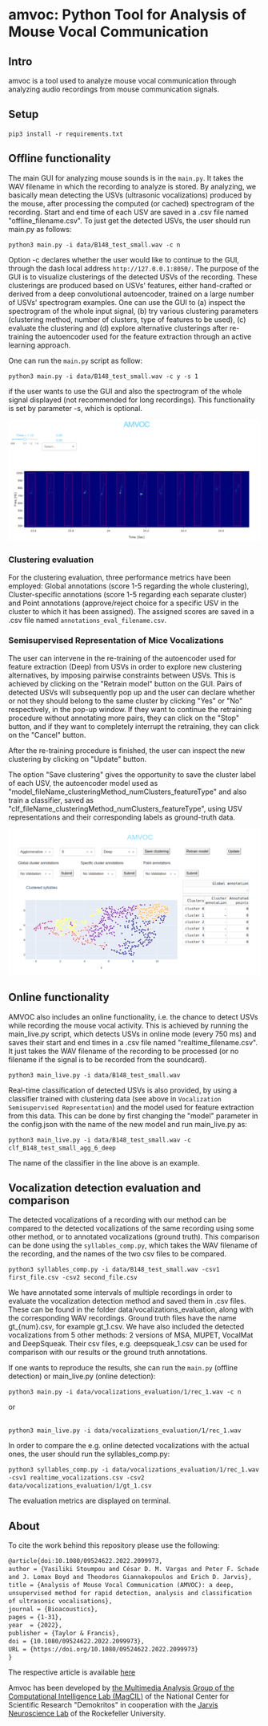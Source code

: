 # amvoc: Python Tool for Analysis of Mouse Vocal Communication

## Intro
amvoc is a tool used to analyze mouse vocal communication through analyzing
 audio recordings from mouse communication signals.
 
## Setup
```
pip3 install -r requirements.txt
``` 


## Offline functionality
The main GUI for analyzing mouse sounds is in the `main.py`. 
It takes the WAV filename in which the recording to analyze is stored. 
By analyzing, we basically mean detecting the USVs (ultrasonic vocalizations) 
produced by the mouse, after processing the computed (or cached) spectrogram of 
the recording. Start and end time of each USV are saved in a .csv file named 
"offline_filename.csv". 
To just get the detected USVs, the user should run main.py as follows:

```
python3 main.py -i data/B148_test_small.wav -c n
```
Option -c declares whether the user would like to continue to the GUI, 
through the dash local address `http://127.0.0.1:8050/`. The purpose of the GUI 
is to visualize clusterings of the detected USVs of the recording. These
 clusterings are produced based on USVs' features, either 
 hand-crafted or derived from a deep convolutional autoencoder, 
 trained on a large number of USVs' spectrogram examples. 
 One can use the GUI to (a) inspect the spectrogram of the whole input signal, 
 (b) try various clustering parameters (clustering method, number of clusters, 
 type of features to be used), 
 (c) evaluate the clustering and (d) explore alternative clusterings 
 after re-training the autoencoder used for the feature extraction 
 through an active learning approach. 

One can run the `main.py` script as follow:

```
python3 main.py -i data/B148_test_small.wav -c y -s 1
```
if the user wants to use the GUI and also the spectrogram of the whole signal 
displayed (not recommended for long recordings). 
This functionality is set by parameter -s, which is optional.

![execution example](misc/screenshot.png "execution example")

### Clustering evaluation
For the clustering evaluation, three performance metrics have been employed: 
Global annotations (score 1-5 regarding the whole clustering), 
Cluster-specific annotations (score 1-5 regarding each separate cluster) 
and Point annotations (approve/reject choice for a specific USV in the 
cluster to which it has been assigned).
The assigned scores are saved in a .csv file named `annotations_eval_filename.csv`. 

### Semisupervised Representation of Mice Vocalizations

The user can intervene in the re-training of the autoencoder used for feature extraction (Deep) from USVs in order to explore new clustering alternatives, by imposing pairwise constraints between USVs. This is achieved by clicking on the "Retrain model" button on the GUI. Pairs of detected USVs will subsequently pop up and the user can declare whether or not they should belong to the same cluster by clicking "Yes" or "No" respectively, in the pop-up window. If they want to continue the retraining procedure without annotating more pairs, they can click on the "Stop" button, and if they want to completely interrupt the retraining, they can click on the "Cancel" button.

After the re-training procedure is finished, the user can inspect the new clustering by clicking on "Update" button. 

The option "Save clustering" gives the opportunity to save the cluster label of each USV, the autoencoder model used as "model_fileName_clusteringMethod_numClusters_featureType" and also train a classifier, saved as "clf_fileName_clusteringMethod_numClusters_featureType", using USV representations and their corresponding labels as ground-truth data. 

![execution example](misc/screenshot3.png "execution example 2")

## Online functionality
AMVOC also includes an online functionality, i.e. the chance to detect USVs while recording the mouse vocal activity. This is achieved by running the main_live.py script, which detects USVs in online mode (every 750 ms) and saves their start and end times in a .csv file named "realtime_filename.csv". It just takes the WAV filename of the recording to be processed (or no filename 
if the signal is to be recorded from the soundcard).

```
python3 main_live.py -i data/B148_test_small.wav
```

Real-time classification of detected USVs is also provided, by using a classifier trained with clustering data (see above in `Vocalization Semisupervised Representation`) and the model used for feature extraction from this data. This can be done by first changing the "model" parameter in the config.json with the name of the new model and run main_live.py as:

```
python3 main_live.py -i data/B148_test_small.wav -c clf_B148_test_small_agg_6_deep

```
The name of the classifier in the line above is an example. 
  

## Vocalization detection evaluation and comparison
The detected vocalizations of a recording with our method 
can be compared to the detected vocalizations of the same recording using some other method, or to annotated vocalizations (ground truth). 
This comparison can be done using the `syllables_comp.py`, which takes the WAV filename of the recording, and the names of the two csv files to be compared.

```
python3 syllables_comp.py -i data/B148_test_small.wav -csv1 first_file.csv -csv2 second_file.csv
```
We have annotated some intervals of multiple recordings in order to evaluate 
the vocalization detection method and saved them in .csv files. 
These can be found in the folder data/vocalizations_evaluation, along with the corresponding WAV recordings. Ground truth files have the name gt_{num}.csv, for example gt_1.csv. We have also included the detected vocalizations from 5 other methods: 2 versions of MSA, MUPET, VocalMat and DeepSqueak. Their csv files, e.g. deepsqueak_1.csv can be used for comparison with our results or the ground truth annotations.

If one wants to reproduce the results, she can run the `main.py` 
(offline detection) or main_live.py (online detection):

```
python3 main.py -i data/vocalizations_evaluation/1/rec_1.wav -c n

```
or

```

python3 main_live.py -i data/vocalizations_evaluation/1/rec_1.wav

```

In order to compare the e.g. online detected vocalizations with the actual ones, 
the user should run the syllables_comp.py:

```
python3 syllables_comp.py -i data/vocalizations_evaluation/1/rec_1.wav -csv1 realtime_vocalizations.csv -csv2 data/vocalizations_evaluation/1/gt_1.csv
```

The evaluation metrics are displayed on terminal. 


## About
To cite the work behind this repository please use the following:
```
@article{doi:10.1080/09524622.2022.2099973,
author = {Vasiliki Stoumpou and César D. M. Vargas and Peter F. Schade and J. Lomax Boyd and Theodoros Giannakopoulos and Erich D. Jarvis},
title = {Analysis of Mouse Vocal Communication (AMVOC): a deep, unsupervised method for rapid detection, analysis and classification of ultrasonic vocalisations},
journal = {Bioacoustics},
pages = {1-31},
year  = {2022},
publisher = {Taylor & Francis},
doi = {10.1080/09524622.2022.2099973},
URL = {https://doi.org/10.1080/09524622.2022.2099973}
}
```

The respective article is available [here](https://www.tandfonline.com/doi/full/10.1080/09524622.2022.2099973?src=)

Amvoc has been developed by [the Multimedia Analysis Group of the Computational Intelligence Lab (MagCIL)](http://magcil.github.io) of the National Center for Scientific Research "Demokritos" in cooperation with the [Jarvis Neuroscience Lab](https://www.jarvislab.net) of the Rockefeller University. 
